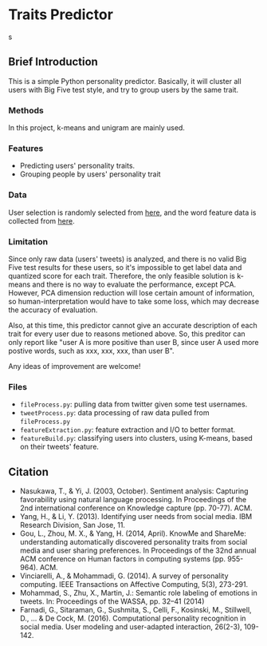 # Traits Predictor

s

## Brief Introduction

This is a simple Python personality predictor. Basically, it will cluster all users with Big Five test style, and try to group users by the same trait.

### Methods

In this project, k-means and unigram are mainly used. 

### Features
- Predicting users' personality traits.
- Grouping people by users' personality trait

### Data

User selection is randomly selected from [here](http://friendorfollow.com/twitter/most-followers/), and the word feature data is collected from [here](https://github.com/mhbashari/NRC-Persian-Lexicon).

### Limitation

Since only raw data (users' tweets) is analyzed, and there is no valid Big Five test results for these users, so it's impossible to get label data and quantized score for each trait. Therefore, the only feasible solution is k-means and there is no way to evaluate the performance, except PCA. However, PCA dimension reduction will lose certain amount of information, so human-interpretation would have to take some loss, which may decrease the accuracy of evaluation.

Also, at this time, this predictor cannot give an accurate description of each trait for every user due to reasons metioned above. So, this preditor can only report like "user A is more positive than user B, since user A used more postive words, such as xxx, xxx, xxx, than user B". 

Any ideas of improvement are welcome!

### Files
- ```fileProcess.py```: pulling data from twitter given some test usernames.
- ```tweetProcess.py```: data processing of raw data pulled from ```fileProcess.py```
- ```featureExtraction.py```: feature extraction and I/O to better format.
- ```featureBuild.py```: classifying users into clusters, using K-means, based on their tweets' feature.

## Citation
- Nasukawa, T., & Yi, J. (2003, October). Sentiment analysis: Capturing favorability using natural language processing. In Proceedings of the 2nd international conference on Knowledge capture (pp. 70-77). ACM.
- Yang, H., & Li, Y. (2013). Identifying user needs from social media. IBM Research Division, San Jose, 11.
- Gou, L., Zhou, M. X., & Yang, H. (2014, April). KnowMe and ShareMe: understanding automatically discovered personality traits from social media and user sharing preferences. In Proceedings of the 32nd annual ACM conference on Human factors in computing systems (pp. 955-964). ACM.
- Vinciarelli, A., & Mohammadi, G. (2014). A survey of personality computing. IEEE Transactions on Affective Computing, 5(3), 273-291.
- Mohammad, S., Zhu, X., Martin, J.: Semantic role labeling of emotions in tweets. In: Proceedings of the WASSA, pp. 32–41 (2014)
- Farnadi, G., Sitaraman, G., Sushmita, S., Celli, F., Kosinski, M., Stillwell, D., ... & De Cock, M. (2016). Computational personality recognition in social media. User modeling and user-adapted interaction, 26(2-3), 109-142.

